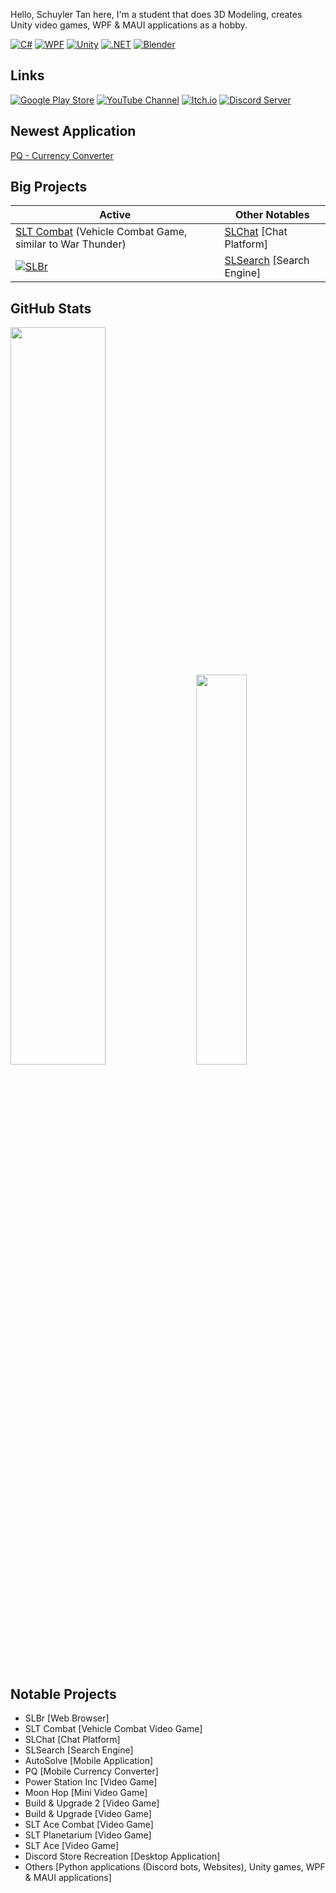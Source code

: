 Hello, Schuyler Tan here, I'm a student that does 3D Modeling, creates Unity video games, WPF & MAUI applications as a hobby.

[![C#](https://img.shields.io/static/v1?style=for-the-badge&message=C%23&color=239120&logo=dotnet&logoColor=239120&label=&labelColor=black)](https://github.com/SLT-World/)
[![WPF](https://img.shields.io/static/v1?style=for-the-badge&message=WPF&color=0C54C2&logo=XML&logoColor=0C54C2&label=&labelColor=black)](https://github.com/SLT-World/)
[![Unity](https://img.shields.io/static/v1?style=for-the-badge&message=Unity&color=000000&logo=Unity&logoColor=000000&label=&labelColor=gainsboro)](https://github.com/SLT-World/)
[![.NET](https://img.shields.io/static/v1?style=for-the-badge&message=.NET&color=5C2D91&logo=dotnet&logoColor=5C2D91&label=&labelColor=black)](https://github.com/SLT-World/)
[![Blender](https://img.shields.io/static/v1?style=for-the-badge&message=Blender&color=E87D0D&logo=Blender&logoColor=E87D0D&label=&labelColor=black)](https://github.com/SLT-World/)

## Links
[![Google Play Store](https://img.shields.io/static/v1?style=for-the-badge&message=Google+Play+Store&color=4285F4&logo=GooglePlay&logoColor=4285F4&label=&labelColor=black)](https://play.google.com/store/apps/developer?id=SLT+World)
[![YouTube Channel](https://img.shields.io/static/v1?style=for-the-badge&message=YouTube&color=FF0000&logo=YouTube&logoColor=FF0000&label=&labelColor=black)](https://www.youtube.com/@SLT-World)
[![Itch.io](https://img.shields.io/static/v1?style=for-the-badge&message=Itch.io&color=FA5C5C&logo=Itch.io&logoColor=FA5C5C&label=&labelColor=black)](https://sltworld.itch.io)
[![Discord Server](https://img.shields.io/static/v1?style=for-the-badge&message=Discord&color=5865F2&logo=Discord&logoColor=5865F2&label=&labelColor=black)](https://discord.gg/fNmFUjmcNn)

## Newest Application
[PQ - Currency Converter](https://play.google.com/store/apps/details?id=com.sltsoftwares.pq)

## Big Projects
| Active                                                   | Other Notables                                                         |
| -------------------------------------------------------- | -------------------------------------------------------------------------- |
| [SLT Combat](https://sltworld.itch.io/slt-combat) (Vehicle Combat Game, similar to War Thunder) | [SLChat](https://slchat.alwaysdata.net/) [Chat Platform] |
| [![SLBr](https://github-readme-stats.vercel.app/api/pin/?username=SLT-World&repo=SLBr&theme=transparent)](https://github.com/SLT-World/SLBr)  | [SLSearch](https://slsearch.eu.org/) [Search Engine]          |

## GitHub Stats
<div class='container'>
<img style="height: auto; width: 55%;" class="img" src="https://github-readme-stats.vercel.app/api?username=SLT-World&show_icons=true&theme=transparent" />
&nbsp;
&nbsp;
<img style="height: auto; width: 40%;" class="img" src="https://github-readme-stats.vercel.app/api/top-langs/?username=SLT-World&theme=transparent&langs_count=8&layout=compact" /></div>
</div>

## Notable Projects
- SLBr [Web Browser]
- SLT Combat [Vehicle Combat Video Game]
- SLChat [Chat Platform]
- SLSearch [Search Engine]
- AutoSolve [Mobile Application]
- PQ [Mobile Currency Converter]
- Power Station Inc [Video Game]
- Moon Hop [Mini Video Game]
- Build & Upgrade 2 [Video Game]
- Build & Upgrade [Video Game]
- SLT Ace Combat [Video Game]
- SLT Planetarium [Video Game]
- SLT Ace [Video Game]
- Discord Store Recreation [Desktop Application]
- Others [Python applications (Discord bots, Websites), Unity games, WPF & MAUI applications]
